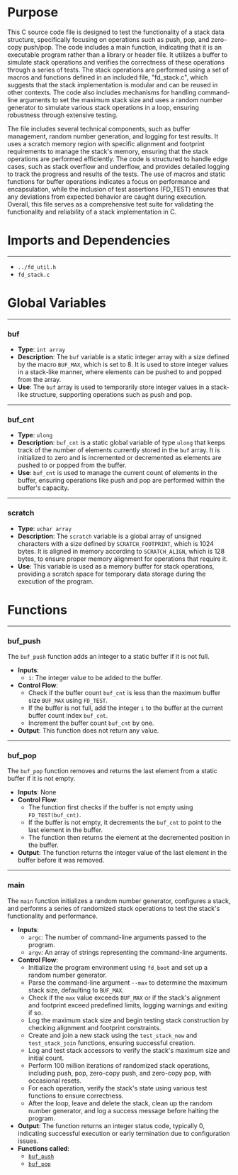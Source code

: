 # Purpose
This C source code file is designed to test the functionality of a stack data structure, specifically focusing on operations such as push, pop, and zero-copy push/pop. The code includes a main function, indicating that it is an executable program rather than a library or header file. It utilizes a buffer to simulate stack operations and verifies the correctness of these operations through a series of tests. The stack operations are performed using a set of macros and functions defined in an included file, "fd_stack.c", which suggests that the stack implementation is modular and can be reused in other contexts. The code also includes mechanisms for handling command-line arguments to set the maximum stack size and uses a random number generator to simulate various stack operations in a loop, ensuring robustness through extensive testing.

The file includes several technical components, such as buffer management, random number generation, and logging for test results. It uses a scratch memory region with specific alignment and footprint requirements to manage the stack's memory, ensuring that the stack operations are performed efficiently. The code is structured to handle edge cases, such as stack overflow and underflow, and provides detailed logging to track the progress and results of the tests. The use of macros and static functions for buffer operations indicates a focus on performance and encapsulation, while the inclusion of test assertions (FD_TEST) ensures that any deviations from expected behavior are caught during execution. Overall, this file serves as a comprehensive test suite for validating the functionality and reliability of a stack implementation in C.
# Imports and Dependencies

---
- `../fd_util.h`
- `fd_stack.c`


# Global Variables

---
### buf
- **Type**: `int array`
- **Description**: The `buf` variable is a static integer array with a size defined by the macro `BUF_MAX`, which is set to 8. It is used to store integer values in a stack-like manner, where elements can be pushed to and popped from the array.
- **Use**: The `buf` array is used to temporarily store integer values in a stack-like structure, supporting operations such as push and pop.


---
### buf\_cnt
- **Type**: `ulong`
- **Description**: `buf_cnt` is a static global variable of type `ulong` that keeps track of the number of elements currently stored in the `buf` array. It is initialized to zero and is incremented or decremented as elements are pushed to or popped from the buffer.
- **Use**: `buf_cnt` is used to manage the current count of elements in the buffer, ensuring operations like push and pop are performed within the buffer's capacity.


---
### scratch
- **Type**: `uchar array`
- **Description**: The `scratch` variable is a global array of unsigned characters with a size defined by `SCRATCH_FOOTPRINT`, which is 1024 bytes. It is aligned in memory according to `SCRATCH_ALIGN`, which is 128 bytes, to ensure proper memory alignment for operations that require it.
- **Use**: This variable is used as a memory buffer for stack operations, providing a scratch space for temporary data storage during the execution of the program.


# Functions

---
### buf\_push<!-- {{#callable:buf_push}} -->
The `buf_push` function adds an integer to a static buffer if it is not full.
- **Inputs**:
    - `i`: The integer value to be added to the buffer.
- **Control Flow**:
    - Check if the buffer count `buf_cnt` is less than the maximum buffer size `BUF_MAX` using `FD_TEST`.
    - If the buffer is not full, add the integer `i` to the buffer at the current buffer count index `buf_cnt`.
    - Increment the buffer count `buf_cnt` by one.
- **Output**: This function does not return any value.


---
### buf\_pop<!-- {{#callable:buf_pop}} -->
The `buf_pop` function removes and returns the last element from a static buffer if it is not empty.
- **Inputs**: None
- **Control Flow**:
    - The function first checks if the buffer is not empty using `FD_TEST(buf_cnt)`.
    - If the buffer is not empty, it decrements the `buf_cnt` to point to the last element in the buffer.
    - The function then returns the element at the decremented position in the buffer.
- **Output**: The function returns the integer value of the last element in the buffer before it was removed.


---
### main<!-- {{#callable:main}} -->
The `main` function initializes a random number generator, configures a stack, and performs a series of randomized stack operations to test the stack's functionality and performance.
- **Inputs**:
    - `argc`: The number of command-line arguments passed to the program.
    - `argv`: An array of strings representing the command-line arguments.
- **Control Flow**:
    - Initialize the program environment using `fd_boot` and set up a random number generator.
    - Parse the command-line argument `--max` to determine the maximum stack size, defaulting to `BUF_MAX`.
    - Check if the `max` value exceeds `BUF_MAX` or if the stack's alignment and footprint exceed predefined limits, logging warnings and exiting if so.
    - Log the maximum stack size and begin testing stack construction by checking alignment and footprint constraints.
    - Create and join a new stack using the `test_stack_new` and `test_stack_join` functions, ensuring successful creation.
    - Log and test stack accessors to verify the stack's maximum size and initial count.
    - Perform 100 million iterations of randomized stack operations, including push, pop, zero-copy push, and zero-copy pop, with occasional resets.
    - For each operation, verify the stack's state using various test functions to ensure correctness.
    - After the loop, leave and delete the stack, clean up the random number generator, and log a success message before halting the program.
- **Output**: The function returns an integer status code, typically 0, indicating successful execution or early termination due to configuration issues.
- **Functions called**:
    - [`buf_push`](#buf_push)
    - [`buf_pop`](#buf_pop)


